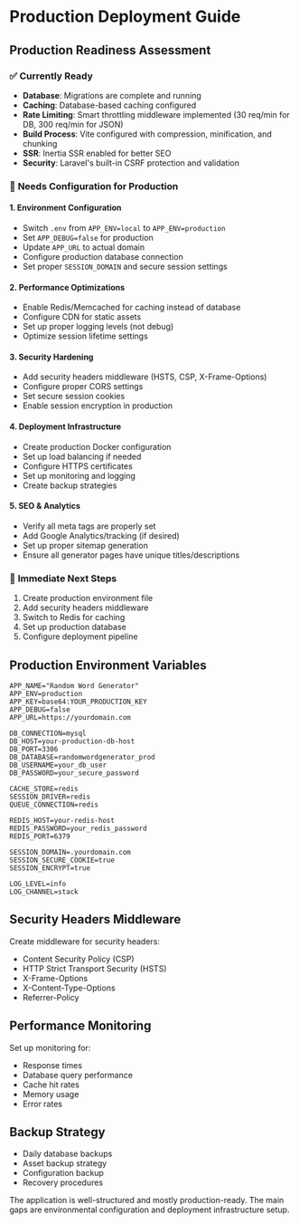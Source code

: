 # Production Deployment Guide

## Production Readiness Assessment

### ✅ **Currently Ready**
- **Database**: Migrations are complete and running
- **Caching**: Database-based caching configured
- **Rate Limiting**: Smart throttling middleware implemented (30 req/min for DB, 300 req/min for JSON)
- **Build Process**: Vite configured with compression, minification, and chunking
- **SSR**: Inertia SSR enabled for better SEO
- **Security**: Laravel's built-in CSRF protection and validation

### 🔧 **Needs Configuration for Production**

#### 1. **Environment Configuration**
- Switch `.env` from `APP_ENV=local` to `APP_ENV=production`
- Set `APP_DEBUG=false` for production
- Update `APP_URL` to actual domain
- Configure production database connection
- Set proper `SESSION_DOMAIN` and secure session settings

#### 2. **Performance Optimizations**
- Enable Redis/Memcached for caching instead of database
- Configure CDN for static assets
- Set up proper logging levels (not debug)
- Optimize session lifetime settings

#### 3. **Security Hardening**
- Add security headers middleware (HSTS, CSP, X-Frame-Options)
- Configure proper CORS settings
- Set secure session cookies
- Enable session encryption in production

#### 4. **Deployment Infrastructure**
- Create production Docker configuration
- Set up load balancing if needed
- Configure HTTPS certificates
- Set up monitoring and logging
- Create backup strategies

#### 5. **SEO & Analytics**
- Verify all meta tags are properly set
- Add Google Analytics/tracking (if desired)
- Set up proper sitemap generation
- Ensure all generator pages have unique titles/descriptions

### 🚀 **Immediate Next Steps**
1. Create production environment file
2. Add security headers middleware
3. Switch to Redis for caching
4. Set up production database
5. Configure deployment pipeline

## Production Environment Variables

```env
APP_NAME="Random Word Generator"
APP_ENV=production
APP_KEY=base64:YOUR_PRODUCTION_KEY
APP_DEBUG=false
APP_URL=https://yourdomain.com

DB_CONNECTION=mysql
DB_HOST=your-production-db-host
DB_PORT=3306
DB_DATABASE=randomwordgenerator_prod
DB_USERNAME=your_db_user
DB_PASSWORD=your_secure_password

CACHE_STORE=redis
SESSION_DRIVER=redis
QUEUE_CONNECTION=redis

REDIS_HOST=your-redis-host
REDIS_PASSWORD=your_redis_password
REDIS_PORT=6379

SESSION_DOMAIN=.yourdomain.com
SESSION_SECURE_COOKIE=true
SESSION_ENCRYPT=true

LOG_LEVEL=info
LOG_CHANNEL=stack
```

## Security Headers Middleware

Create middleware for security headers:
- Content Security Policy (CSP)
- HTTP Strict Transport Security (HSTS)
- X-Frame-Options
- X-Content-Type-Options
- Referrer-Policy

## Performance Monitoring

Set up monitoring for:
- Response times
- Database query performance
- Cache hit rates
- Memory usage
- Error rates

## Backup Strategy

- Daily database backups
- Asset backup strategy
- Configuration backup
- Recovery procedures

The application is well-structured and mostly production-ready. The main gaps are environmental configuration and deployment infrastructure setup.